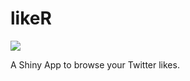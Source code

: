 # likeR

[![](https://img.shields.io/badge/Shiny-shinyapps.io-blue?style=flat&labelColor=white&logo=RStudio&logoColor=blue)](https://negatoscope.shinyapps.io/likeR/)

A Shiny App to browse your Twitter likes.
